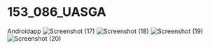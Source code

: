 # 153_086_UASGA
Androidapp
![Screenshot (17)](https://user-images.githubusercontent.com/107969169/174946057-93eb3651-4eb5-4c83-9d85-9e1754f1359e.png)
![Screenshot (18)](https://user-images.githubusercontent.com/107969169/174946066-c8ac3fb1-c2dd-460a-aa03-f367027efaf7.png)
![Screenshot (19)](https://user-images.githubusercontent.com/107969169/174946071-a186a8eb-9225-48dd-8081-9d008ce69a35.png)
![Screenshot (20)](https://user-images.githubusercontent.com/107969169/174946074-8df53223-cbd5-4002-acee-b1ab6bb46337.png)
